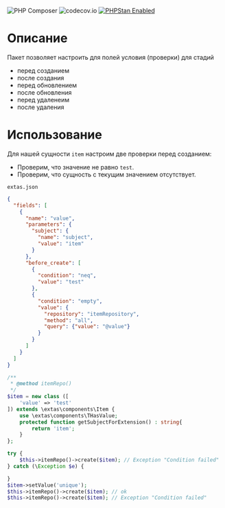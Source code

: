 ![PHP Composer](https://github.com/jeyroik/extas-fields-conditions/workflows/PHP%20Composer/badge.svg?branch=master&event=push)
![codecov.io](https://codecov.io/gh/jeyroik/extas-fields-conditions/coverage.svg?branch=master)
<a href="https://github.com/phpstan/phpstan"><img src="https://img.shields.io/badge/PHPStan-enabled-brightgreen.svg?style=flat" alt="PHPStan Enabled"></a>

# Описание

Пакет позволяет настроить для полей условия (проверки) для стадий 
- перед созданием
- после создания
- перед обновлением
- после обновления
- перед удаленеим
- после удаления

# Использование

Для нашей сущности `item` настроим две проверки перед созданием:
- Проверим, что значение не равно `test`.
- Проверим, что сущность с текущим значением отсутствует.

`extas.json`
```json
{
  "fields": [
    {
      "name": "value",
      "parameters": {
        "subject": {
          "name": "subject",
          "value": "item"
        }
      },
      "before_create": [
        {
          "condition": "neq",
          "value": "test"
        },
        {
          "condition": "empty",
          "value": {
            "repository": "itemRepository",
            "method": "all",
            "query": {"value": "@value"}
          }
        }
      ]
    }
  ]
}
```
```php
/**
 * @method itemRepo()
 */
$item = new class ([
    'value' => 'test'
]) extends \extas\components\Item {
    use \extas\components\THasValue;
    protected function getSubjectForExtension() : string{
        return 'item';
    }
};

try {
    $this->itemRepo()->create($item); // Exception "Condition failed"
} catch (\Exception $e) {

}
$item->setValue('unique');
$this->itemRepo()->create($item); // ok
$this->itemRepo()->create($item); // Exception "Condition failed"
```